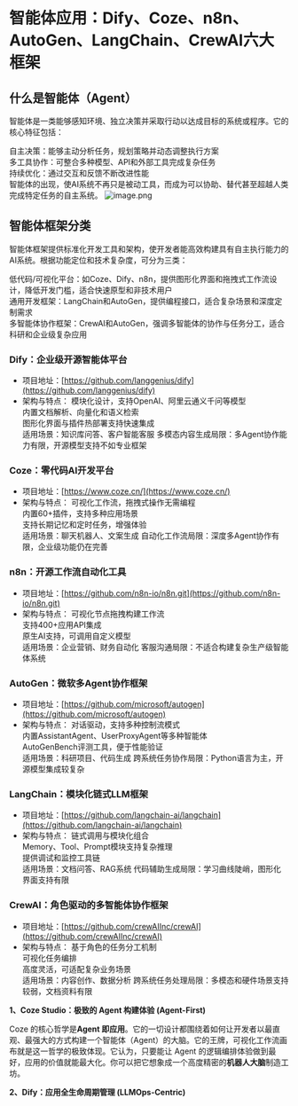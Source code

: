 # 智能体应用：Dify、Coze、n8n、AutoGen、LangChain、CrewAI六大框架

## 什么是智能体（Agent）  
智能体是一类能够感知环境、独立决策并采取行动以达成目标的系统或程序。它的核心特征包括：

自主决策：能够主动分析任务，规划策略并动态调整执行方案  
多工具协作：可整合多种模型、API和外部工具完成复杂任务  
持续优化：通过交互和反馈不断改进性能  
智能体的出现，使AI系统不再只是被动工具，而成为可以协助、替代甚至超越人类完成特定任务的自主系统。
![image.png](https://atlantis-picgo-core.oss-cn-beijing.aliyuncs.com/picgo/20250930010007-bf7da4-20250930010006457.png)
## 智能体框架分类  
智能体框架提供标准化开发工具和架构，使开发者能高效构建具有自主执行能力的AI系统。根据功能定位和技术复杂度，可分为三类：

低代码/可视化平台：如Coze、Dify、n8n，提供图形化界面和拖拽式工作流设计，降低开发门槛，适合快速原型和非技术用户  
通用开发框架：LangChain和AutoGen，提供编程接口，适合复杂场景和深度定制需求  
多智能体协作框架：CrewAI和AutoGen，强调多智能体的协作与任务分工，适合科研和企业级复杂应用

### **Dify：企业级开源智能体平台**  
- 项目地址：[https://github.com/langgenius/dify](https://github.com/langgenius/dify)
- 架构与特点：
	模块化设计，支持OpenAI、阿里云通义千问等模型  
	内置文档解析、向量化和语义检索  
	图形化界面与插件热部署支持快速集成  
	适用场景：知识库问答、客户智能客服
	多模态内容生成局限：多Agent协作能力有限，开源模型支持不如专业框架
### **Coze：零代码AI开发平台**  
- 项目地址：[https://www.coze.cn/](https://www.coze.cn/)
- 架构与特点：
	可视化工作流，拖拽式操作无需编程  
	内置60+插件，支持多种应用场景  
	支持长期记忆和定时任务，增强体验  
	适用场景：聊天机器人、文案生成
	自动化工作流局限：深度多Agent协作有限，企业级功能仍在完善
### **n8n：开源工作流自动化工具**  
- 项目地址：[https://github.com/n8n-io/n8n.git](https://github.com/n8n-io/n8n.git)
- 架构与特点：
	可视化节点拖拽构建工作流  
	支持400+应用API集成  
	原生AI支持，可调用自定义模型  
	适用场景：企业营销、财务自动化
	客服沟通局限：不适合构建复杂生产级智能体系统
### **AutoGen：微软多Agent协作框架**  
- 项目地址：[https://github.com/microsoft/autogen](https://github.com/microsoft/autogen)
- 架构与特点：
	对话驱动，支持多种控制流模式  
	内置AssistantAgent、UserProxyAgent等多种智能体  
	AutoGenBench评测工具，便于性能验证  
	适用场景：科研项目、代码生成
	跨系统任务协作局限：Python语言为主，开源模型集成较复杂

### **LangChain：模块化链式LLM框架**
- 项目地址：[https://github.com/langchain-ai/langchain](https://github.com/langchain-ai/langchain)
- 架构与特点：
	链式调用与模块化组合  
	Memory、Tool、Prompt模块支持复杂推理  
	提供调试和监控工具链  
	适用场景：文档问答、RAG系统
	代码辅助生成局限：学习曲线陡峭，图形化界面支持有限

### **CrewAI：角色驱动的多智能体协作框架**  
- 项目地址：[https://github.com/crewAIInc/crewAI](https://github.com/crewAIInc/crewAI)
- 架构与特点：
	基于角色的任务分工机制  
	可视化任务编排  
	高度灵活，可适配复杂业务场景  
	适用场景：内容创作、数据分析
	跨系统任务处理局限：多模态和硬件场景支持较弱，文档资料有限

**1、Coze Studio：极致的 Agent 构建体验 (Agent-First)**

Coze 的核心哲学是**Agent 即应用**。它的一切设计都围绕着如何让开发者以最直观、最强大的方式构建一个智能体（Agent）的大脑。它的王牌，可视化工作流画布就是这一哲学的极致体现。它认为，只要能让 Agent 的逻辑编排体验做到最好，应用的价值就能最大化。你可以把它想象成一个高度精密的**机器人大脑**制造工坊。

**2、Dify：应用全生命周期管理 (LLMOps-Centric)**
